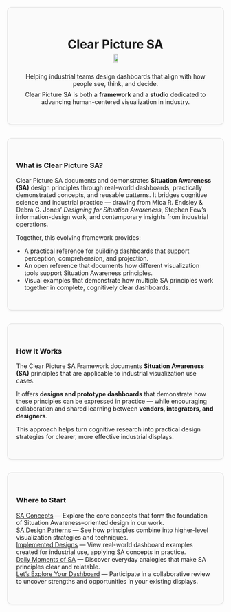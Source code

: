 <!-- Hero -->
<div style="border:1px solid #ddd;border-radius:10px;padding:30px 20px;margin:30px 0;background:#fafafa;box-shadow:0 2px 4px rgba(0,0,0,.05);text-align:center;">
<div style="max-width:600px;margin:0 auto;">
<h1 style="margin-bottom:5px;">Clear Picture SA</h1>
<div style="display:flex;flex-direction:column;align-items:center;margin-top:0;">
<img src="/images/logo_clear_picture.PNG" width="15%" style="margin-bottom:10px;">
<p style="max-width:none;">
Helping industrial teams design dashboards that align with how people see, think, and decide.<br>
<span style="display:block;height:7.5px;"></span>
Clear Picture SA is both a <strong>framework</strong> and a <strong>studio</strong> dedicated to advancing human-centered visualization in industry.
</p>
</div>
</div>
</div>

<!-- What is Clear Picture SA -->
<div style="border:1px solid #ddd;border-radius:10px;padding:30px 20px;margin:30px 0;background:#fafafa;box-shadow:0 2px 4px rgba(0,0,0,.05);">
<div style="max-width:1200px;margin:0 auto;">
<h3>What is Clear Picture SA?</h3>
<p style="max-width:none;">
Clear Picture SA documents and demonstrates <strong>Situation Awareness (SA)</strong> design principles through real-world dashboards, practically demonstrated concepts, and reusable patterns.
It bridges cognitive science and industrial practice — drawing from Mica R. Endsley &amp; Debra G. Jones’ <em>Designing for Situation Awareness</em>, Stephen Few’s information-design work, and contemporary insights from industrial operations.
</p>
<p style="max-width:none;">Together, this evolving framework provides:</p>
<ul style="max-width:none;padding-left:1.2rem;">
<li>A practical reference for building dashboards that support perception, comprehension, and projection.</li>
<li>An open reference that documents how different visualization tools support Situation Awareness principles.</li>
<li>Visual examples that demonstrate how multiple SA principles work together in complete, cognitively clear dashboards.</li>
</ul>
</div>
</div>

<!-- How It Works -->
<div style="border:1px solid #ddd;border-radius:10px;padding:30px 20px;margin:30px 0;background:#fafafa;box-shadow:0 2px 4px rgba(0,0,0,.05);">
<div style="max-width:1200px;margin:0 auto;">
<h3>How It Works</h3>
<p style="max-width:none;">The Clear Picture SA Framework documents <strong>Situation Awareness (SA)</strong> principles that are applicable to industrial visualization use cases.</p>
<p style="max-width:none;">It offers <strong>designs and prototype dashboards</strong> that demonstrate how these principles can be expressed in practice — while encouraging collaboration and shared learning between <strong>vendors, integrators, and designers</strong>.</p>
<p style="max-width:none;">This approach helps turn cognitive research into practical design strategies for clearer, more effective industrial displays.</p>
</div>
</div>

<!-- Where to Start -->
<div style="border:1px solid #ddd;border-radius:10px;padding:30px 20px;margin:30px 0;background:#fafafa;box-shadow:0 2px 4px rgba(0,0,0,.05);">
<div style="max-width:1200px;margin:0 auto;">
<h3>Where to Start</h3>
<ul style="list-style:none;padding-left:0;max-width:none;">
<li><a href="sa-principles/index">SA Concepts</a> — Explore the core concepts that form the foundation of Situation Awareness–oriented design in our work.</li>
<li><a href="sa-design-patterns/index">SA Design Patterns</a> — See how principles combine into higher-level visualization strategies and techniques.</li>
<li><a href="implemented-designs/implementeddesigns">Implemented Designs</a> — View real-world dashboard examples created for industrial use, applying SA concepts in practice.</li>
<li><a href="sa-principles/dailymomentssa">Daily Moments of SA</a> — Discover everyday analogies that make SA principles clear and relatable.</li>
<li><a href="design-approach/lets-explore-your-dashboard">Let’s Explore Your Dashboard</a> — Participate in a collaborative review to uncover strengths and opportunities in your existing displays.</li>
<!-- <li><a href="future-directions/index">Future Directions</a> — Explore upcoming ideas, including physical and contextual awareness displays.</li> -->
</ul>
</div>
</div>
